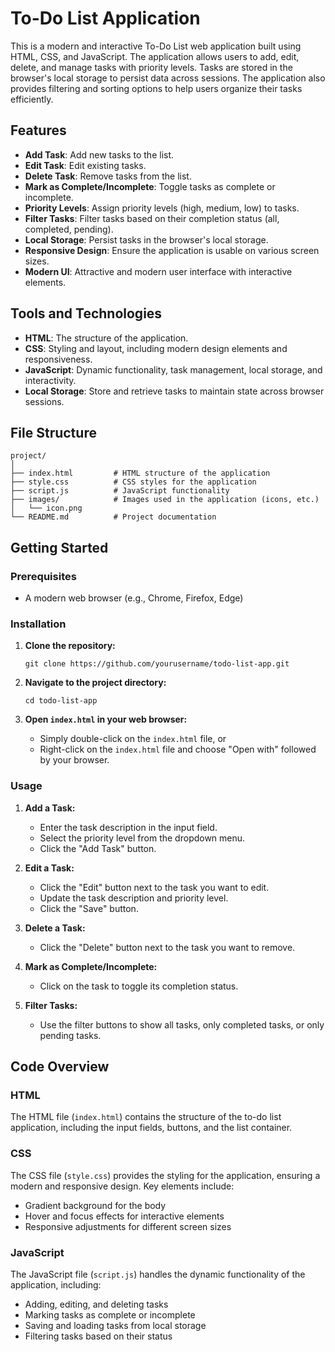 
# To-Do List Application

This is a modern and interactive To-Do List web application built using HTML, CSS, and JavaScript. The application allows users to add, edit, delete, and manage tasks with priority levels. Tasks are stored in the browser's local storage to persist data across sessions. The application also provides filtering and sorting options to help users organize their tasks efficiently.

## Features

- **Add Task**: Add new tasks to the list.
- **Edit Task**: Edit existing tasks.
- **Delete Task**: Remove tasks from the list.
- **Mark as Complete/Incomplete**: Toggle tasks as complete or incomplete.
- **Priority Levels**: Assign priority levels (high, medium, low) to tasks.
- **Filter Tasks**: Filter tasks based on their completion status (all, completed, pending).
- **Local Storage**: Persist tasks in the browser's local storage.
- **Responsive Design**: Ensure the application is usable on various screen sizes.
- **Modern UI**: Attractive and modern user interface with interactive elements.

## Tools and Technologies

- **HTML**: The structure of the application.
- **CSS**: Styling and layout, including modern design elements and responsiveness.
- **JavaScript**: Dynamic functionality, task management, local storage, and interactivity.
- **Local Storage**: Store and retrieve tasks to maintain state across browser sessions.

## File Structure

```
project/
│
├── index.html         # HTML structure of the application
├── style.css          # CSS styles for the application
├── script.js          # JavaScript functionality
├── images/            # Images used in the application (icons, etc.)
│   └── icon.png
└── README.md          # Project documentation
```

## Getting Started

### Prerequisites

- A modern web browser (e.g., Chrome, Firefox, Edge)

### Installation

1. **Clone the repository:**
    ```
    git clone https://github.com/yourusername/todo-list-app.git
    ```

2. **Navigate to the project directory:**
    ```
    cd todo-list-app
    ```

3. **Open `index.html` in your web browser:**
    - Simply double-click on the `index.html` file, or
    - Right-click on the `index.html` file and choose "Open with" followed by your browser.

### Usage

1. **Add a Task:**
    - Enter the task description in the input field.
    - Select the priority level from the dropdown menu.
    - Click the "Add Task" button.

2. **Edit a Task:**
    - Click the "Edit" button next to the task you want to edit.
    - Update the task description and priority level.
    - Click the "Save" button.

3. **Delete a Task:**
    - Click the "Delete" button next to the task you want to remove.

4. **Mark as Complete/Incomplete:**
    - Click on the task to toggle its completion status.

5. **Filter Tasks:**
    - Use the filter buttons to show all tasks, only completed tasks, or only pending tasks.

## Code Overview

### HTML

The HTML file (`index.html`) contains the structure of the to-do list application, including the input fields, buttons, and the list container.

### CSS

The CSS file (`style.css`) provides the styling for the application, ensuring a modern and responsive design. Key elements include:

- Gradient background for the body
- Hover and focus effects for interactive elements
- Responsive adjustments for different screen sizes

### JavaScript

The JavaScript file (`script.js`) handles the dynamic functionality of the application, including:

- Adding, editing, and deleting tasks
- Marking tasks as complete or incomplete
- Saving and loading tasks from local storage
- Filtering tasks based on their status
